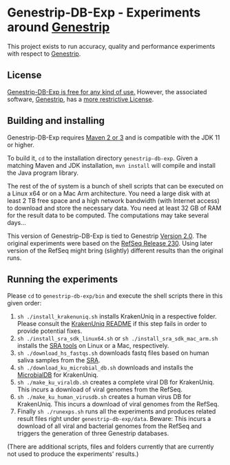 **Genestrip-DB-Exp** - Experiments around [Genestrip](https://github.com/pfeiferd/genestrip)
===============================================
  
This project exists to run accuracy, quality and performance experiments with respect to [Genestrip]([Genestrip](https://github.com/pfeiferd/genestrip)).

## License

[Genestrip-DB-Exp is free for any kind of use.](./LICENSE.txt) 
However, the associated software, [Genestrip](https://github.com/pfeiferd/genestrip), has a [more restrictive License](https://github.com/pfeiferd/genestrip#license). 

## Building and installing

Genestrip-DB-Exp requires [Maven 2 or 3](https://maven.apache.org/) and is compatible with the JDK 11 or higher.

To build it, `cd` to the installation directory `genestrip-db-exp`. Given a matching Maven and JDK installation, `mvn install` will compile and install the Java program library.

The rest of the of system is a bunch of shell scripts that can be executed on a Linux x64 or on a Mac Arm architecture.
You need a large disk with at least 2 TB free space and a high network bandwidth (with Internet access) to download and store the necessary data.
You need at least 32 GB of RAM for the result data to be computed. The computations may take several days...

This version of Genestrip-DB-Exp is tied to Genestrip [Version 2.0](https://github.com/pfeiferd/genestrip/releases/tag/v2.0).
The original experiments were based on the [RefSeq Release 230](https://ftp.ncbi.nlm.nih.gov/refseq/release/RELEASE_NUMBER).
Using later version of the RefSeq might bring (slightly) different results than the original runs.

## Running the experiments

Please `cd` to `genestrip-db-exp/bin` and execute the shell scripts there
in this given order:

1) `sh ./install_krakenuniq.sh` installs KrakenUniq in a respective folder. Please consult the [KrakenUniq README](https://github.com/fbreitwieser/krakenuniq/blob/master/README.md#installation) if this step fails in order to provide potential fixes.
2) `sh ./install_sra_sdk_linux64.sh` or `sh ./install_sra_sdk_mac_arm.sh` installs the [SRA tools](https://github.com/ncbi/sra-tools/wiki/01.-Downloading-SRA-Toolkit) on Linux or a Mac, respectively.
3) `sh ./download_hs_fastqs.sh` downloads fastq files based on human saliva samples from the [SRA](https://www.ncbi.nlm.nih.gov/sra/).
4) `sh ./download_ku_microbial_db.sh` downloads and installs the [MicrobialDB](https://benlangmead.github.io/aws-indexes/k2) for KrakenUniq.
5) `sh ./make_ku_viraldb.sh` creates a complete viral DB for KrakenUniq. This incurs a download of viral genomes from the RefSeq.
6) `sh ./make_ku_human_virusdb.sh` creates a human virus DB for KrakenUniq. This incurs a download of viral genomes from the RefSeq.
7) Finally `sh ./runexps.sh` runs all the experiments and produces related result files right under `genestrip-db-exp/data`. Beware: This incurs a download of all viral and bacterial genomes from the RefSeq and triggers the generation of three Genestrip databases.

(There are additional scripts, files and folders currently that are currently not used to produce the experiments' results.)


